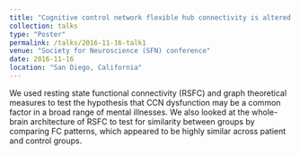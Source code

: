 ```yaml
---
title: "Cognitive control network flexible hub connectivity is altered across distinct mental illnesses"
collection: talks
type: "Poster"
permalink: /talks/2016-11-16-talk1
venue: "Society for Neuroscience (SFN) conference"
date: 2016-11-16
location: "San Diego, California"
---
```


We used resting state functional connectivity (RSFC) and graph theoretical measures to test the hypothesis that CCN dysfunction may be a common factor in a broad range of mental illnesses.
We also looked at the whole-brain architecture of RSFC to test for similarity between groups by comparing FC patterns, which appeared to be highly similar across patient and control groups.